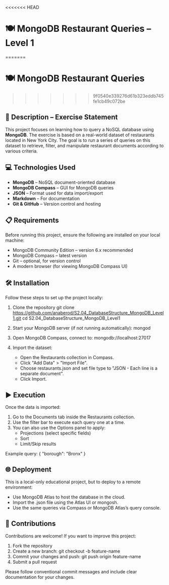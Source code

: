 <<<<<<< HEAD
# 🍽️ MongoDB Restaurant Queries – Level 1
=======
# 🍽️ MongoDB Restaurant Queries
>>>>>>> 9f0540e339276d61b323eddb745fe1cb49c072be

## 📄 Description – Exercise Statement

This project focuses on learning how to query a NoSQL database using **MongoDB**. The exercise is based on a real-world dataset of restaurants located in New York City. The goal is to run a series of queries on this dataset to retrieve, filter, and manipulate restaurant documents according to various criteria.

## 💻 Technologies Used

- **MongoDB** – NoSQL document-oriented database
- **MongoDB Compass** – GUI for MongoDB queries
- **JSON** – Format used for data import/export
- **Markdown** – For documentation
- **Git & GitHub** – Version control and hosting

## 📋 Requirements

Before running this project, ensure the following are installed on your local machine:

- MongoDB Community Edition – version 6.x recommended
- MongoDB Compass – latest version
- Git – optional, for version control
- A modern browser (for viewing MongoDB Compass UI)

## 🛠️ Installation

Follow these steps to set up the project locally:

1. Clone the repository
   git clone https://github.com/anaberod/S2.04_DatabaseStructure_MongoDB_Level1.git
   cd S2.04_DatabaseStructure_MongoDB_Level1

2. Start your MongoDB server (if not running automatically):
   mongod

3. Open MongoDB Compass, connect to:
   mongodb://localhost:27017

4. Import the dataset:
   - Open the Restaurants collection in Compass.
   - Click "Add Data" > "Import File".
   - Choose restaurants.json and set file type to "JSON - Each line is a separate document".
   - Click Import.

## ▶️ Execution

Once the data is imported:

1. Go to the Documents tab inside the Restaurants collection.
2. Use the filter bar to execute each query one at a time.
3. You can also use the Options panel to apply:
   - Projections (select specific fields)
   - Sort
   - Limit/Skip results

Example query:
{ "borough": "Bronx" }

## 🌐 Deployment

This is a local-only educational project, but to deploy to a remote environment:

- Use MongoDB Atlas to host the database in the cloud.
- Import the .json file using the Atlas UI or mongosh.
- Use the same queries via Compass or MongoDB Atlas’s query console.

## 🤝 Contributions

Contributions are welcome! If you want to improve this project:

1. Fork the repository
2. Create a new branch:
   git checkout -b feature-name
3. Commit your changes and push:
   git push origin feature-name
4. Submit a pull request

Please follow conventional commit messages and include clear documentation for your changes.
